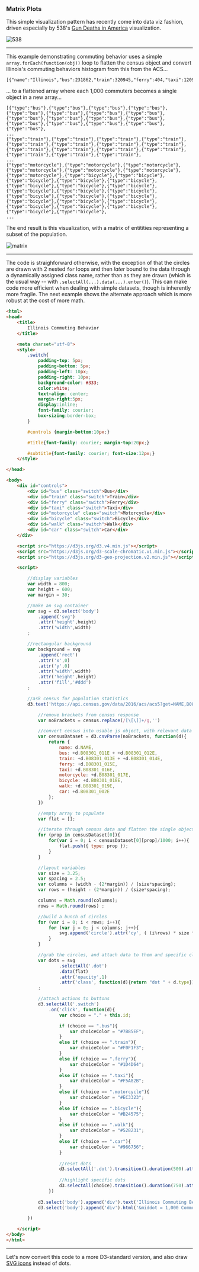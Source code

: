 ### Matrix Plots

This simple visualization pattern has recently come into data viz fashion, driven especially by 538's [Gun Deaths in America](https://fivethirtyeight.com/features/gun-deaths/) visualization.

![538](images/gundeaths.png)

-----

This example demonstrating commuting behavior uses a simple `array.forEach(function(obj))` loop to flatten the census object and convert Illinois's commuting behaviors histogram from this from the ACS...

```
[{"name":"Illinois","bus":231862,"train":320945,"ferry":404,"taxi":12092,"motorcycle":6103,"bicycle":39187,"walk":184984,"car":4926537}]
```

... to a flattened array where each 1,000 commuters becomes a single object in a new array...

```
[{"type":"bus"},{"type":"bus"},{"type":"bus"},{"type":"bus"},{"type":"bus"},{"type":"bus"},{"type":"bus"},{"type":"bus"},{"type":"bus"},{"type":"bus"},{"type":"bus"},{"type":"bus"},{"type":"bus"},{"type":"bus"},{"type":"bus"},{"type":"bus"},{"type":"bus"},
...
{"type":"train"},{"type":"train"},{"type":"train"},{"type":"train"},{"type":"train"},{"type":"train"},{"type":"train"},{"type":"train"},{"type":"train"},{"type":"train"},{"type":"train"},{"type":"train"},{"type":"train"},{"type":"train"},{"type":"train"},
...
{"type":"motorcycle"},{"type":"motorcycle"},{"type":"motorcycle"},{"type":"motorcycle"},{"type":"motorcycle"},{"type":"motorcycle"},{"type":"motorcycle"},{"type":"bicycle"},{"type":"bicycle"},{"type":"bicycle"},{"type":"bicycle"},{"type":"bicycle"},{"type":"bicycle"},{"type":"bicycle"},{"type":"bicycle"},{"type":"bicycle"},{"type":"bicycle"},{"type":"bicycle"},{"type":"bicycle"},{"type":"bicycle"},{"type":"bicycle"},{"type":"bicycle"},{"type":"bicycle"},{"type":"bicycle"},{"type":"bicycle"},{"type":"bicycle"},{"type":"bicycle"},{"type":"bicycle"},{"type":"bicycle"},
...
```

The end result is this visualization, with a matrix of entitities representing a subset of the population.

![matrix](images/matrix.png)

-----

The code is straighforward otherwise, with the exception of that the circles are drawn with 2 nested `for` loops and then *later* bound to the data through a dynamically assigned class name, rather than as they are drawn (which is the usual way -- with `.selectAll(...).data(...).enter()`). This can make code more efficient when dealing with simple datasets, though is inherently more fragile. The next example shows the alternate approach which is more robust at the cost of more math. 

```html
<html>
<head>
	<title>
		Illinois Commuting Behavior
	</title>

	<meta charset="utf-8">
	<style>
		.switch{
			padding-top: 5px;
			padding-bottom: 5px;
			padding-left: 10px;
			padding-right: 10px;
			background-color: #333;
			color:white;	
			text-align: center;
			margin-right:5px;
			display:inline;
			font-family: courier;
			box-sizing:border-box;
		}

		#controls {margin-bottom:10px;}

		#title{font-family: courier; margin-top:20px;}

		#subtitle{font-family: courier; font-size:12px;}
	</style>

</head>

<body>
	<div id="controls">
		<div id="bus" class="switch">Bus</div>
		<div id="train" class="switch">Train</div>
		<div id="ferry" class="switch">Ferry</div>
		<div id="taxi" class="switch">Taxi</div>
		<div id="motorcycle" class="switch">Motorcycle</div>
		<div id="bicycle" class="switch">Bicycle</div>
		<div id="walk" class="switch">Walk</div>
		<div id="car" class="switch">Car</div>
	</div>

	<script src="https://d3js.org/d3.v4.min.js"></script>
	<script src="https://d3js.org/d3-scale-chromatic.v1.min.js"></script>
	<script src="https://d3js.org/d3-geo-projection.v2.min.js"></script>

	<script>

		//display variables
		var width = 800;
		var height = 600;
		var margin = 30;

		//make an svg container 
		var svg = d3.select('body')
			.append('svg')
			.attr('height',height)
			.attr('width',width)
		;

		//rectangular background 
		var background = svg
			.append('rect')
			.attr('x',0)
			.attr('y',0)
			.attr('width',width)
			.attr('height',height)
			.attr('fill','#ddd')
		;

		//ask census for population statistics
	    d3.text('https://api.census.gov/data/2016/acs/acs5?get=NAME,B08301_011E,B08301_012E,B08301_013E,B08301_014E,B08301_015E,B08301_016E,B08301_017E,B08301_018E,B08301_019E,B08301_002E&for=state:17',function(census){

	    	//remove brackets from census response
	    	var noBrackets = census.replace(/[\[\]]+/g,'')

	    	//convert census into usable js object, with relevant data precomputed
	    	var censusDataset = d3.csvParse(noBrackets, function(d){
				return {
					name: d.NAME,
					bus: +d.B08301_011E + +d.B08301_012E,
					train: +d.B08301_013E + +d.B08301_014E,
					ferry: +d.B08301_015E,
					taxi: +d.B08301_016E,
					motorcycle: +d.B08301_017E,
					bicycle: +d.B08301_018E,
					walk: +d.B08301_019E,
					car: +d.B08301_002E
		      	};
	    	})

	    	//empty array to populate
			var flat = [];

			//iterate through census data and flatten the single object
	    	for (prop in censusDataset[0]){
	    		for(var i = 0; i < censusDataset[0][prop]/1000; i++){
	    			flat.push({ type: prop });
	    		}
	    	}

	    	//layout variables
	    	var size = 3.25;
	    	var spacing = 2.5;
	    	var columns = (width - (2*margin)) / (size*spacing);
	    	var rows = (height - (2*margin)) / (size*spacing);

	    	columns = Math.round(columns);
	    	rows = Math.round(rows) ;

	    	//build a bunch of circles
	    	for (var i = 0; i < rows; i++){
	    		for (var j = 0; j < columns; j++){
	    			svg.append('circle').attr('cy', ( (i%rows) * size * spacing) + margin).attr('cx', ( (j%columns) * size * spacing) + margin).attr('r',size).attr('class','dot').attr('fill','#333').attr('opacity',0);
	    		}
	    	}

	    	//grab the circles, and attach data to them and specific class names
	    	var dots = svg
	    			.selectAll('.dot')
	    			.data(flat)
					.attr('opacity',1)
					.attr('class', function(d){return "dot " + d.type})  
			;	

			//attach actions to buttons
			d3.selectAll('.switch')
				.on('click', function(d){
					var choice = "." + this.id;

					if (choice == ".bus"){
						var choiceColor = "#7B85EF";
					}
					else if (choice == ".train"){
						var choiceColor = "#F0F1F3";
					}
					else if (choice == ".ferry"){
						var choiceColor = "#1D4D64";
					}
					else if (choice == ".taxi"){
						var choiceColor = "#F5A82B";
					}
 					else if (choice == ".motorcycle"){
						var choiceColor = "#EC3323";
					}					
 					else if (choice == ".bicycle"){
						var choiceColor = "#B24575";
					}					
 					else if (choice == ".walk"){
						var choiceColor = "#528231";
					}					
 					else if (choice == ".car"){
						var choiceColor = "#966756";
					}					
					
					//reset dots
					d3.selectAll('.dot').transition().duration(500).attr('fill','#333');
					
					//highlight specific dots
					d3.selectAll(choice).transition().duration(750).attr('fill', choiceColor);
				})
				
			d3.select('body').append('div').text('Illinois Commuting Behavior').attr('id','title')
			d3.select('body').append('div').html('&middot = 1,000 Commuters').attr('id','subtitle')

	    })

	</script>
</body>
</html>
```

-----

Let's now convert this code to a more D3-standard version, and also draw [SVG icons](matrix-svg.md) instead of dots. 
